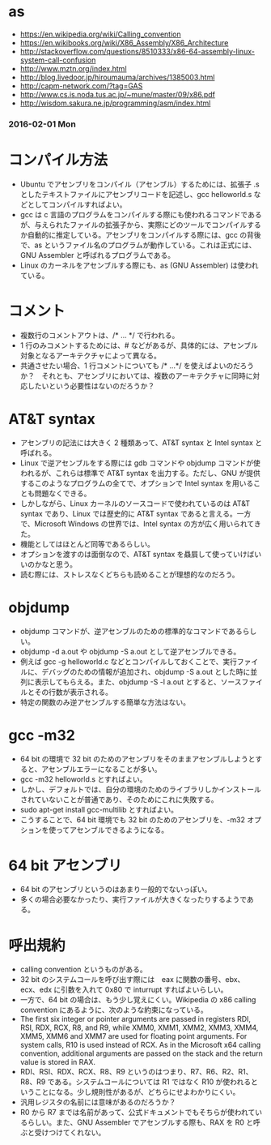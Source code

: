 # as

* https://en.wikipedia.org/wiki/Calling_convention
* https://en.wikibooks.org/wiki/X86_Assembly/X86_Architecture
* http://stackoverflow.com/questions/8510333/x86-64-assembly-linux-system-call-confusion
* http://www.mztn.org/index.html
* http://blog.livedoor.jp/hiroumauma/archives/1385003.html
* http://capm-network.com/?tag=GAS
* http://www.cs.is.noda.tus.ac.jp/~mune/master/09/x86.pdf
* http://wisdom.sakura.ne.jp/programming/asm/index.html

### 2016-02-01 Mon

# コンパイル方法

* Ubuntu でアセンブリをコンパイル（アセンブル）するためには、拡張子 .s としたテキストファイルにアセンブリコードを記述し、gcc helloworld.s などとしてコンパイルすればよい。
* gcc は c 言語のプログラムをコンパイルする際にも使われるコマンドであるが、与えられたファイルの拡張子から、実際にどのツールでコンパイルするか自動的に推定している。アセンブリをコンパイルする際には、gcc の背後で、as というファイル名のプログラムが動作している。これは正式には、GNU Assembler と呼ばれるプログラムである。
* Linux のカーネルをアセンブルする際にも、as (GNU Assembler) は使われている。

# コメント

* 複数行のコメントアウトは、/* ... \*/ で行われる。
* 1 行のみコメントするためには、# などがあるが、具体的には、アセンブル対象となるアーキテクチャによって異なる。
* 共通させたい場合、1 行コメントについても /* ...\*/ を使えばよいのだろうか？　それとも、アセンブリにおいては、複数のアーキテクチャに同時に対応したいという必要性はないのだろうか？

# AT&T syntax

* アセンブリの記法には大きく 2 種類あって、AT&T syntax と Intel syntax と呼ばれる。
* Linux で逆アセンブルをする際には gdb コマンドや objdump コマンドが使われるが、これらは標準で AT&T syntax を出力する。ただし、GNU が提供するこのようなプログラムの全てで、オプションで Intel syntax を用いることも問題なくできる。
* しかしながら、Linux カーネルのソースコードで使われているのは AT&T syntax であり、Linux では歴史的に AT&T syntax であると言える。一方で、Microsoft Windows の世界では、Intel syntax の方が広く用いられてきた。
* 機能としてはほとんど同等であるらしい。
* オプションを渡すのは面倒なので、AT&T syntax を贔屓して使っていけばいいのかなと思う。
* 読む際には、ストレスなくどちらも読めることが理想的なのだろう。

# objdump

* objdump コマンドが、逆アセンブルのための標準的なコマンドであるらしい。
* objdump -d a.out や objdump -S a.out として逆アセンブルできる。
* 例えば gcc -g helloworld.c などとコンパイルしておくことで、実行ファイルに、デバッグのための情報が追加され、objdump -S a.out とした時に並列に表示してもらえる。また、objdump -S -l a.out とすると、ソースファイルとその行数が表示される。
* 特定の関数のみ逆アセンブルする簡単な方法はない。

# gcc -m32

* 64 bit の環境で 32 bit のためのアセンブリをそのままアセンブルしようとすると、アセンブルエラーになることが多い。
* gcc -m32 helloworld.s とすればよい。
* しかし、デフォルトでは、自分の環境のためのライブラリしかインストールされていないことが普通であり、そのためにこれに失敗する。
* sudo apt-get install gcc-multilib とすればよい。
* こうすることで、64 bit 環境でも 32 bit のためのアセンブリを、-m32 オプションを使ってアセンブルできるようになる。

# 64 bit アセンブリ

* 64 bit のアセンブリというのはあまり一般的でないっぽい。
* 多くの場合必要なかったり、実行ファイルが大きくなったりするようである。

# 呼出規約

* calling convention というものがある。
* 32 bit のシステムコールを呼び出す際には　eax に関数の番号、ebx、ecx、edx に引数を入れて 0x80 で inturrupt すればよいらしい。
* 一方で、64 bit の場合は、もう少し覚えにくい。Wikipedia の x86 calling convention にあるように、次のような約束になっている。
* The first six integer or pointer arguments are passed in registers RDI, RSI, RDX, RCX, R8, and R9, while XMM0, XMM1, XMM2, XMM3, XMM4, XMM5, XMM6 and XMM7 are used for floating point arguments. For system calls, R10 is used instead of RCX. As in the Microsoft x64 calling convention, additional arguments are passed on the stack and the return value is stored in RAX.
* RDI、RSI、RDX、RCX、R8、R9 というのはつまり、R7、R6、R2、R1、R8、R9 である。システムコールについては R1 ではなく R10 が使われるということになる。少し規則性があるが、どちらにせよわかりにくい。
* 汎用レジスタの名前には意味があるのだろうか？
* R0 から R7 までは名前があって、公式ドキュメントでもそちらが使われているらしい。また、GNU Assembler でアセンブルする際も、RAX を R0 と呼ぶと受けつけてくれない。
